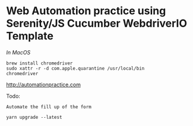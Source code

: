 # Web Automation practice using Serenity/JS Cucumber WebdriverIO Template

_In MacOS_

```
brew install chromedriver
sudo xattr -r -d com.apple.quarantine /usr/local/bin
chromedriver
```


http://automationpractice.com

Todo:
```
Automate the fill up of the form
```

```
yarn upgrade --latest
```